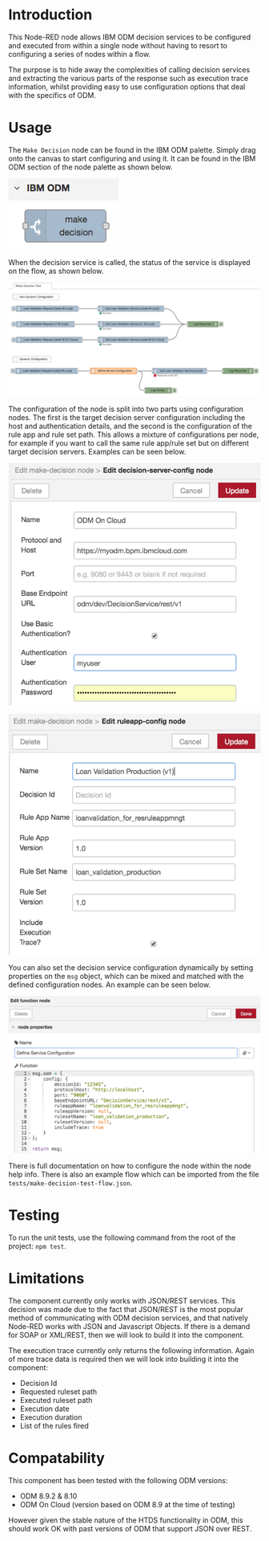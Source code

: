 # Introduction
This Node-RED node allows IBM ODM decision services to be configured and executed from within a single node without having to resort to configuring a series of nodes within a flow.

The purpose is to hide away the complexities of calling decision services and extracting the various parts of the response such as execution trace information, whilst providing easy to use configuration options that deal with the specifics of ODM.

# Usage
The `Make Decision` node can be found in the IBM ODM palette. Simply drag onto the canvas to start configuring and using it. It can be found in the IBM ODM section of the node palette as shown below.

![](https://github.com/BP3/node-red-contrib-ibm-odm-make-decision/blob/master/images/make-decision-palette.png)

When the decision service is called, the status of the service is displayed on the flow, as shown below.

![](https://github.com/BP3/node-red-contrib-ibm-odm-make-decision/blob/master/images/test-flow-service-status.png)

The configuration of the node is split into two parts using configuration nodes. The first is the target decision server configuration including the host and authentication details, and the second is the configuration of the rule app and rule set path. This allows a mixture of configurations per node, for example if you want to call the same rule app/rule set but on different target decision servers. Examples can be seen below.

![](https://github.com/BP3/node-red-contrib-ibm-odm-make-decision/blob/master/images/server-details-config.png)

![](https://github.com/BP3/node-red-contrib-ibm-odm-make-decision/blob/master/images/ruleapp-details-config.png)

You can also set the decision service configuration dynamically by setting properties on the `msg` object, which can be mixed and matched with the defined configuration nodes. An example can be seen below.

![](https://github.com/BP3/node-red-contrib-ibm-odm-make-decision/blob/master/images/dynamic-config.png)

There is full documentation on how to configure the node within the node help info. There is also an example flow which can be imported from the file `tests/make-decision-test-flow.json`.

# Testing
To run the unit tests, use the following command from the root of the project: `npm test`.

# Limitations
The component currently only works with JSON/REST services. This decision was made due to the fact that JSON/REST is the most popular method of communicating with ODM decision services, and that natively Node-RED works with JSON and Javascript Objects. If there is a demand for SOAP or XML/REST, then we will look to build it into the component.

The execution trace currently only returns the following information. Again of more trace data is required then we will look into building it into the component:
- Decision Id
- Requested ruleset path
- Executed ruleset path
- Execution date
- Execution duration
- List of the rules fired

# Compatability
This component has been tested with the following ODM versions:
- ODM 8.9.2 & 8.10
- ODM On Cloud (version based on ODM 8.9 at the time of testing)

However given the stable nature of the HTDS functionality in ODM, this should work OK with past versions of ODM that support JSON over REST.
